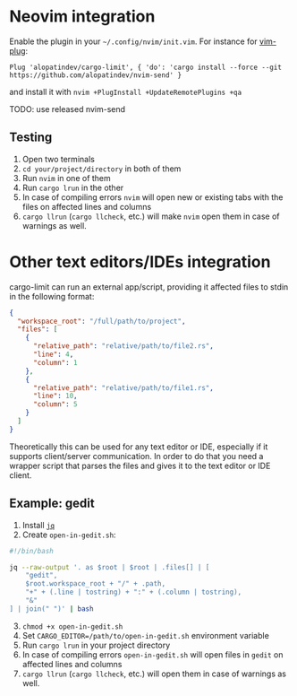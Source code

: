 # Neovim integration
Enable the plugin in your `~/.config/nvim/init.vim`. For instance for [vim-plug](https://github.com/junegunn/vim-plug#neovim):
```viml
Plug 'alopatindev/cargo-limit', { 'do': 'cargo install --force --git https://github.com/alopatindev/nvim-send' }
```
and install it with `nvim +PlugInstall +UpdateRemotePlugins +qa`

TODO: use released nvim-send

## Testing
1. Open two terminals
2. `cd your/project/directory` in both of them
3. Run `nvim` in one of them
4. Run `cargo lrun` in the other
5. In case of compiling errors `nvim` will open new or existing tabs with the files on affected lines and columns
6. `cargo llrun` (`cargo llcheck`, etc.) will make `nvim` open them in case of warnings as well.

# Other text editors/IDEs integration
cargo-limit can run an external app/script, providing it affected files to stdin in the following format:
```json
{
  "workspace_root": "/full/path/to/project",
  "files": [
    {
      "relative_path": "relative/path/to/file2.rs",
      "line": 4,
      "column": 1
    },
    {
      "relative_path": "relative/path/to/file1.rs",
      "line": 10,
      "column": 5
    }
  ]
}
```

Theoretically this can be used for any text editor or IDE, especially if it supports client/server communication. In order to do that you need a wrapper script that parses the files and gives it to the text editor or IDE client.

## Example: gedit
1. Install [`jq`](https://stedolan.github.io/jq/download/)
2. Create `open-in-gedit.sh`:
```bash
#!/bin/bash

jq --raw-output '. as $root | $root | .files[] | [
    "gedit",
    $root.workspace_root + "/" + .path,
    "+" + (.line | tostring) + ":" + (.column | tostring),
    "&"
] | join(" ")' | bash
```
3. `chmod +x open-in-gedit.sh`
4. Set `CARGO_EDITOR=/path/to/open-in-gedit.sh` environment variable
5. Run `cargo lrun` in your project directory
6. In case of compiling errors `open-in-gedit.sh` will open files in `gedit` on affected lines and columns
7. `cargo llrun` (`cargo llcheck`, etc.) will open them in case of warnings as well.
